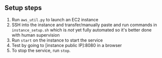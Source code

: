 Setup steps
-----------
1. Run `aws_util.py` to launch an EC2 instance
2. SSH into the instance and transfer/manually paste and run commands in
`instance_setup.sh` which is _not_ yet fully automated so it's better done
with human supervision
3. Run `start` on the instance to start the service
4. Test by going to [instance public IP]:8080 in a browser
5. To stop the service, run `stop`.
